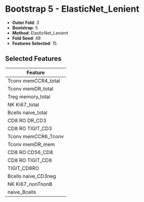 # Bootstrap 5 - ElasticNet_Lenient

- **Outer Fold**: 3
- **Bootstrap**: 5
- **Method**: ElasticNet_Lenient
- **Fold Seed**: 48
- **Features Selected**: 15

## Selected Features

| Feature |
|---------|
| Tconv memCCR4_total |
| Tconv memDR_total |
| Treg memory_total |
| NK Ki67_total |
| Bcells naive_total |
| CD8 RO DR_CD3 |
| CD8 RO TIGIT_CD3 |
| Tconv memCCR6_Tconv |
| Tconv memDR_mem |
| CD8 RO CD56_CD8 |
| CD8 RO TIGIT_CD8 |
| TIGIT_CD8RO |
| Bcells naive_CD3neg |
| NK Ki67_nonTnonB |
| naive_Bcells |
